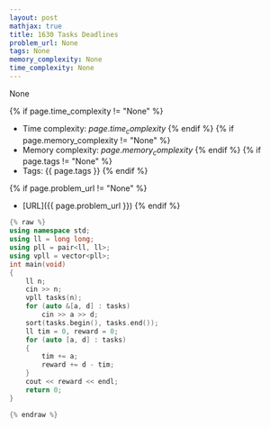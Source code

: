 ```yaml
---
layout: post
mathjax: true
title: 1630 Tasks Deadlines
problem_url: None
tags: None
memory_complexity: None
time_complexity: None
---
```


None


{% if page.time_complexity != "None" %}
- Time complexity: ${{ page.time_complexity }}$
{% endif %}
{% if page.memory_complexity != "None" %}
- Memory complexity: ${{ page.memory_complexity }}$
{% endif %}
{% if page.tags != "None" %}
- Tags: {{ page.tags }}
{% endif %}

{% if page.problem_url != "None" %}
- [URL]({{ page.problem_url }})
{% endif %}

```cpp
{% raw %}
using namespace std;
using ll = long long;
using pll = pair<ll, ll>;
using vpll = vector<pll>;
int main(void)
{
    ll n;
    cin >> n;
    vpll tasks(n);
    for (auto &[a, d] : tasks)
        cin >> a >> d;
    sort(tasks.begin(), tasks.end());
    ll tim = 0, reward = 0;
    for (auto [a, d] : tasks)
    {
        tim += a;
        reward += d - tim;
    }
    cout << reward << endl;
    return 0;
}

{% endraw %}
```